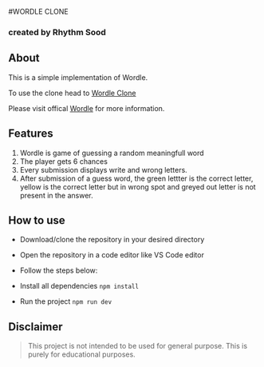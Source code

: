 #WORDLE CLONE

### created by Rhythm Sood

## About

This is a simple implementation of Wordle.

To use the clone head to [Wordle Clone](https://wordle-clone-peach-zeta.vercel.app/)

Please visit offical [Wordle](https://www.nytimes.com/games/wordle/index.html) for more information.

## Features

1. Wordle is game of guessing a random meaningfull word
2. The player gets 6 chances
3. Every submission displays write and wrong letters.
4. After submission of a guess word, the green lettter is the correct letter, yellow is the correct letter but in wrong spot and greyed out letter is not present in the answer.

## How to use

- Download/clone the repository in your desired directory
- Open the repository in a code editor like VS Code editor
- Follow the steps below:

- Install all dependencies
`npm install`

- Run the project
`npm run dev`

## Disclaimer

> This project is not intended to be used for general purpose. This is purely for educational purposes.